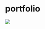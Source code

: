 # portfolio
<img src="https://media.discordapp.net/attachments/671839896213782573/986091797744869437/unknown.png?width=1089&height=612">
